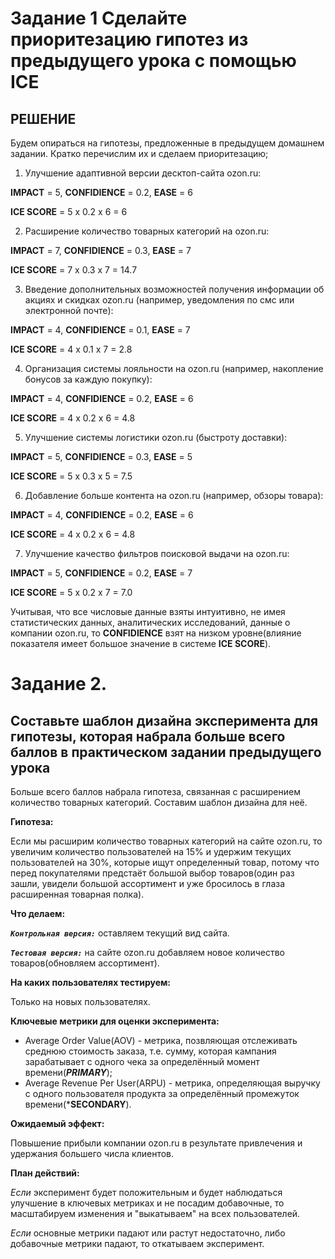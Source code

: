 # Задание 1 Сделайте приоритезацию гипотез из предыдущего урока с помощью ICE
## РЕШЕНИЕ
Будем опираться на гипотезы, предложенные в предыдущем домашнем задании. Кратко перечислим их и сделаем приоритезацию;
1. Улучшение адаптивной версии десктоп-сайта ozon.ru:

**IMPACT** = 5, **CONFIDIENCE** = 0.2, **EASE** = 6

**ICE SCORE** = 5 x 0.2 x 6 = 6

2. Расширение количество товарных категорий на ozon.ru:

**IMPACT** = 7, **CONFIDIENCE** = 0.3, **EASE** = 7

**ICE SCORE** = 7 x 0.3 x 7 = 14.7

3. Введение дополнительных возможностей получения информации об акциях и скидках ozon.ru (например, уведомления по смс или электронной почте):

**IMPACT** = 4, **CONFIDIENCE** = 0.1, **EASE** = 7

**ICE SCORE** = 4 x 0.1 x 7 = 2.8

4. Организация системы лояльности на ozon.ru (например, накопление бонусов за каждую покупку):

**IMPACT** = 4, **CONFIDIENCE** = 0.2, **EASE** = 6

**ICE SCORE** = 4 x 0.2 x 6 = 4.8

5. Улучшение системы логистики ozon.ru (быстроту доставки):

**IMPACT** = 5, **CONFIDIENCE** = 0.3, **EASE** = 5

**ICE SCORE** = 5 x 0.3 x 5 = 7.5

6. Добавление больше контента на ozon.ru (например, обзоры товара):

**IMPACT** = 4, **CONFIDIENCE** = 0.2, **EASE** = 6

**ICE SCORE** = 4 x 0.2 x 6 = 4.8

7. Улучшение качество фильтров поисковой выдачи на ozon.ru:

**IMPACT** = 5, **CONFIDIENCE** = 0.2, **EASE** = 7

**ICE SCORE** = 5 x 0.2 x 7 = 7.0

Учитывая, что все числовые данные взяты интуитивно, не имея статистических данных, аналитических исследований, данные о компании ozon.ru, то  **CONFIDIENCE** взят на низком уровне(влияние показателя имеет большое значение в системе **ICE SCORE**).

# Задание 2.
## Составьте шаблон дизайна эксперимента для гипотезы, которая набрала больше всего баллов в практическом задании предыдущего урока

Больше всего баллов набрала гипотеза, связанная с расширением количество товарных категорий. Составим шаблон дизайна для неё.

**Гипотеза:**

Если мы расширим количество товарных категорий на сайте ozon.ru, то увеличим количество пользователей на 15% и удержим текущих пользователей на 30%, которые ищут определенный товар, потому что перед покупателями предстаёт большой выбор товаров(один раз зашли, увидели большой ассортимент и уже бросилось в глаза расширенная товарная полка).

**Что делаем:**

***`Контрольная версия:`*** оставляем текущий вид сайта.

***`Тестовая версия:`*** на сайте ozon.ru добавляем новое количество товаров(обновляем ассортимент).

**На каких пользователях тестируем:**

Только на новых пользователях.

**Ключевые метрики для оценки эксперимента:**

* Average Order Value(AOV) - метрика, позвляющая отслеживать среднюю стоимость заказа, т.е. сумму, которая кампания зарабатывает с одного чека за определённый момент времени(***PRIMARY***);
* Average Revenue Per User(ARPU) - метрика, определяющая выручку с одного пользователя продукта за определённый промежуток времени(***SECONDARY**).

**Ожидаемый эффект:**

Повышение прибыли компании ozon.ru в результате привлечения и удержания большего числа клиентов.

**План действий:**

*Если* эксперимент будет положительным и будет наблюдаться улучшение в ключевых метриках и не посадим добавочные, то масштабируем изменения и "выкатываем" на всех пользователей.

*Если* основные метрики падают или растут недостаточно, либо добавочные метрики падают, то откатываем эксперимент.


